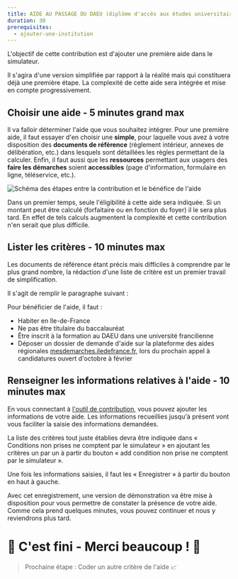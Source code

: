 ```yaml
---
title: AIDE AU PASSAGE DU DAEU (diplôme d'accès aux études universitaires)
duration: 30
prerequisites:
  - ajouter-une-institution
---
```

L'objectif de cette contribution est d'ajouter une première aide dans le simulateur.

Il s'agira d'une version simplifiée par rapport à la réalité mais qui constituera déjà une première étape. La complexité de cette aide sera intégrée et mise en compte progressivement.

## Choisir une aide - 5 minutes grand max

Il va falloir déterminer l'aide que vous souhaitez intégrer. Pour une première aide, il faut essayer d'en choisir une **simple**, pour laquelle vous avez à votre disposition des **documents de référence** (règlement intérieur, annexes de délibération, etc.) dans lesquels sont détaillées les règles permettant de la calculer. Enfin, il faut aussi que les **ressources** permettant aux usagers des **faire les démarches** soient **accessibles** (page d'information, formulaire en ligne, téléservice, etc.).

![Schéma des étapes entre la contribution et le bénéfice de l'aide](img/logo_ridf_2019_hd.jpg "AIDE AU PASSAGE DE DAEU (diplôme d'accès aux études universitaires)")

Dans un premier temps, seule l'éligibilité à cette aide sera indiquée. Si un montant peut être calculé (forfaitaire ou en fonction du foyer) il le sera plus tard. En effet de tels calculs augmentent la complexité et cette contribution n'en serait que plus difficile.

## Lister les critères - 10 minutes max

Les documents de référence étant précis mais difficiles à comprendre par le plus grand nombre, la rédaction d'une liste de critère est un premier travail de simplification.

Il s'agit de remplir le paragraphe suivant :

Pour bénéficier de l'aide, il faut :

* Habiter en Ile-de-France
* Ne pas être titulaire du baccalauréat
* Être inscrit à la formation au DAEU dans une université francilienne
* Déposer un dossier de demande d'aide sur la plateforme des aides régionales [mesdemarches.iledefrance.fr](https://mesdemarches.iledefrance.fr/), lors du prochain appel à candidatures ouvert d'octobre à février

## Renseigner les informations relatives à l'aide - 10 minutes max

En vous connectant à <a href="https://contribuer-aides-jeunes.netlify.app/admin/#/collections/benefits/new" target="_blank" rel="noopener">l'outil de contribution</a>, vous pouvez ajouter les informations de votre aide. Les informations recueillies jusqu'à présent vont vous faciliter la saisie des informations demandées.

La liste des critères tout juste établies devra être indiquée dans « Conditions non prises ne comptent par le simulateur » en ajoutant les critères un par un à partir du bouton « add condition non prise ne comptent par le simulateur ».

Une fois les informations saisies, il faut les « Enregistrer » à partir du bouton en haut à gauche.

Avec cet enregistrement, une version de démonstration va être mise à disposition pour vous permettre de constater la présence de votre aide. Comme cela prend quelques minutes, vous pouvez continuer et nous y reviendrons plus tard.

# 👏 C'est fini - Merci beaucoup&nbsp;! 🎉

> Prochaine étape : Coder un autre critère de l'aide 📈